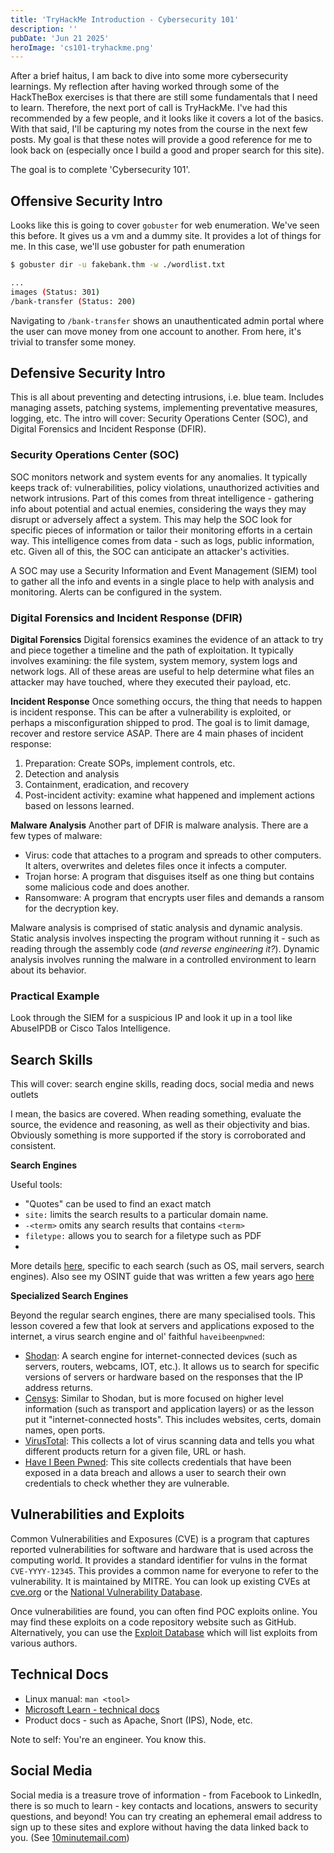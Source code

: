 ```yaml
---
title: 'TryHackMe Introduction - Cybersecurity 101'
description: ''
pubDate: 'Jun 21 2025'
heroImage: 'cs101-tryhackme.png'
---
```


After a brief haitus, I am back to dive into some more cybersecurity learnings. My reflection after having worked through some of the HackTheBox exercises is that there are still some fundamentals that I need to learn. Therefore, the next port of call is TryHackMe. I've had this recommended by a few people, and it looks like it covers a lot of the basics. With that said, I'll be capturing my notes from the course in the next few posts. My goal is that these notes will provide a good reference for me to look back on (especially once I build a good and proper search for this site).

The goal is to complete 'Cybersecurity 101'.

## Offensive Security Intro

Looks like this is going to cover `gobuster` for web enumeration. We've seen this before. It gives us a vm and a dummy site. It provides a lot of things for me. In this case, we'll use gobuster for path enumeration

```bash
$ gobuster dir -u fakebank.thm -w ./wordlist.txt

...
images (Status: 301)
/bank-transfer (Status: 200)
```

Navigating to `/bank-transfer` shows an unauthenticated admin portal where the user can move money from one account to another. From here, it's trivial to transfer some money. 


## Defensive Security Intro

This is all about preventing and detecting intrusions, i.e. blue team. Includes managing assets, patching systems, implementing preventative measures, logging, etc. The intro will cover: Security Operations Center (SOC), and Digital Forensics and Incident Response (DFIR).


### Security Operations Center (SOC)

SOC monitors network and system events for any anomalies. It typically keeps track of: vulnerabilities, policy violations, unauthorized activities and network intrusions. Part of this comes from threat intelligence - gathering info about potential and actual enemies, considering the ways they may disrupt or adversely affect a system. This may help the SOC look for specific pieces of information or tailor their monitoring efforts in a certain way. This intelligence comes from data - such as logs, public information, etc. Given all of this, the SOC can anticipate an attacker's activities.

A SOC may use a Security Information and Event Management (SIEM) tool to gather all the info and events in a single place to help with analysis and monitoring. Alerts can be configured in the system.


### Digital Forensics and Incident Response (DFIR)

**Digital Forensics**
Digital forensics examines the evidence of an attack to try and piece together a timeline and the path of exploitation. It typically involves examining: the file system, system memory, system logs and network logs. All of these areas are useful to help determine what files an attacker may have touched, where they executed their payload, etc.

**Incident Response**
Once something occurs, the thing that needs to happen is incident response. This can be after a vulnerability is exploited, or perhaps a misconfiguration shipped to prod. The goal is to limit damage, recover and restore service ASAP. There are 4 main phases of incident response:

1. Preparation: Create SOPs, implement controls, etc.
1. Detection and analysis
1. Containment, eradication, and recovery
1. Post-incident activity: examine what happened and implement actions based on lessons learned.


**Malware Analysis**
Another part of DFIR is malware analysis. There are a few types of malware:

* Virus: code that attaches to a program and spreads to other computers. It alters, overwrites and deletes files once it infects a computer.
* Trojan horse: A program that disguises itself as one thing but contains some malicious code and does another.
* Ransomware: A program that encrypts user files and demands a ransom for the decryption key. 

Malware analysis is comprised of static analysis and dynamic analysis. Static analysis involves inspecting the program without running it - such as reading through the assembly code (*and reverse engineering it?*). Dynamic analysis involves running the malware in a controlled environment to learn about its behavior.

### Practical Example

Look through the SIEM for a suspicious IP and look it up in a tool like AbuseIPDB or Cisco Talos Intelligence.


## Search Skills

This will cover: search engine skills, reading docs, social media and news outlets

I mean, the basics are covered. When reading something, evaluate the source, the evidence and reasoning, as well as their objectivity and bias. Obviously something is more supported if the story is corroborated and consistent.

**Search Engines**

Useful tools:
* "Quotes" can be used to find an exact match
* `site:` limits the search results to a particular domain name.
* `-<term>` omits any search results that contains `<term>`
* `filetype:` allows you to search for a filetype such as PDF
* 

More details [here](https://github.com/cipher387/Advanced-search-operators-list), specific to each search (such as OS, mail servers, search engines). Also see my OSINT guide that was written a few years ago [here](https://github.com/benmeller/OSINT-Guide)


**Specialized Search Engines**

Beyond the regular search engines, there are many specialised tools. This lesson covered a few that look at servers and applications exposed to the internet, a virus search engine and ol' faithful `haveibeenpwned`:
* [Shodan](https://www.shodan.io/): A search engine for internet-connected devices (such as servers, routers, webcams, IOT, etc.). It allows us to search for specific versions of servers or hardware based on the responses that the IP address returns.
* [Censys](https://search.censys.io/): Similar to Shodan, but is more focused on higher level information (such as transport and application layers) or as the lesson put it "internet-connected hosts". This includes websites, certs, domain names, open ports.
* [VirusTotal](https://www.virustotal.com/gui/home/upload): This collects a lot of virus scanning data and tells you what different products return for a given file, URL or hash.
* [Have I Been Pwned](https://haveibeenpwned.com/): This site collects credentials that have been exposed in a data breach and allows a user to search their own credentials to check whether they are vulnerable.


## Vulnerabilities and Exploits

Common Vulnerabilities and Exposures (CVE) is a program that captures reported vulnerabilities for software and hardware that is used across the computing world. It provides a standard identifier for vulns in the format `CVE-YYYY-12345`. This provides a common name for everyone to refer to the vulnerability. It is maintained by MITRE. You can look up existing CVEs at [cve.org](https://www.cve.org/) or the [National Vulnerability Database](https://nvd.nist.gov/).

Once vulnerabilities are found, you can often find POC exploits online. You may find these exploits on a code repository website such as GitHub. Alternatively, you can use the [Exploit Database](https://www.exploit-db.com/) which will list exploits from various authors.

## Technical Docs

* Linux manual: `man <tool>`
* [Microsoft Learn - technical docs](https://learn.microsoft.com/en-gb/)
* Product docs - such as Apache, Snort (IPS), Node, etc.

Note to self: You're an engineer. You know this.

## Social Media

Social media is a treasure trove of information - from Facebook to LinkedIn, there is so much to learn - key contacts and locations, answers to security questions, and beyond! You can try creating an ephemeral email address to sign up to these sites and explore without having the data linked back to you. (See [10minutemail.com](https://10minutemail.com/))
